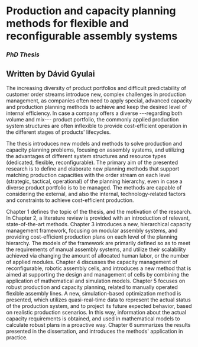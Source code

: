 # Production and capacity planning methods for flexible and reconfigurable assembly systems
### *PhD Thesis*
## Written by Dávid Gyulai

The increasing diversity of product portfolios and difficult predictability of customer order streams introduce new, complex challenges in production management, as companies often need to apply special, advanced capacity and production planning methods to achieve and keep the desired level of internal efficiency. In case a company offers a diverse ---regarding both volume and mix--- product portfolio, the commonly applied production system structures are often inflexible to provide cost-efficient operation in the different stages of products' lifecycles.

The thesis introduces new models and methods to solve production and capacity planning problems, focusing on assembly systems, and utilizing the advantages of different system structures and resource types (dedicated, flexible, reconfigurable). The primary aim of the presented research is to define and elaborate new planning methods that support matching production capacities with the order stream on each level (strategic, tactical, operational) of the planning hierarchy, even in case a diverse product portfolio is to be managed. The methods are capable of considering the external, and also the internal, technology-related factors and constraints to achieve cost-efficient production.

Chapter 1 defines the topic of the thesis, and the motivation of the research. In Chapter 2, a literature review is provided with an introduction of relevant, state-of-the-art methods. Chapter 3 introduces a new, hierarchical capacity management framework, focusing on modular assembly systems, and providing cost-efficient production plans on each level of the planning hierarchy. The models of the framework are primarily defined so as to meet the requirements of manual assembly systems, and utilize their scalability achieved via changing the amount of allocated human labor, or the number of applied modules. Chapter 4 discusses the capacity management of reconfigurable, robotic assembly cells, and introduces a new method that is aimed at supporting the design and management of cells by combining the application of mathematical and simulation models. Chapter 5 focuses on robust production and capacity planning, related to manually operated flexible assembly lines. A new, simulation-based optimization method is presented, which utilizes quasi-real-time data to represent the actual status of the production system, and to project its future expected behavior, based on realistic production scenarios. In this way, information about the actual capacity requirements is obtained, and used in mathematical models to calculate robust plans in a proactive way. Chapter 6 summarizes the results presented in the dissertation, and introduces the methods' application in practice.
